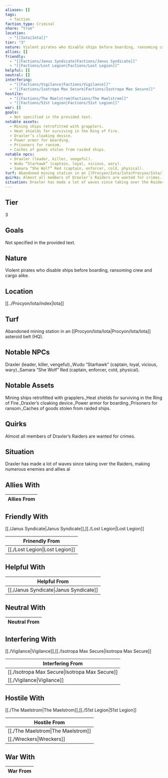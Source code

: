 ```yaml
---
aliases: []
tags:
  - faction
faction_type: Criminal
share: "true"
location:
  - "[[Iota|Iota]]"
tier: "3"
nature: Violent pirates who disable ships before boarding, ransoming crew and cargo alike.
allies: []
friendly:
  - "[[Factions/Janus Syndicate|Factions/Janus Syndicate]]"
  - "[[Factions/Lost Legion|Factions/Lost Legion]]"
helpful: []
neutral: []
interfering:
  - "[[Factions/Vigilance|Factions/Vigilance]]"
  - "[[Factions/Isotropa Max Secure|Factions/Isotropa Max Secure]]"
hostile:
  - "[[Factions/The Maelstrom|Factions/The Maelstrom]]"
  - "[[Factions/51st Legion|Factions/51st Legion]]"
war: []
goals:
  - Not specified in the provided text.
notable assets:
  - Mining ships retrofitted with grapplers.
  - Heat shields for surviving in the Ring of Fire.
  - Draxler’s cloaking device.
  - Power armor for boarding.
  - Prisoners for ransom.
  - Caches of goods stolen from raided ships.
notable npcs:
  - Draxler (leader, killer, vengeful).
  - Wudu “Starhawk” (captain, loyal, vicious, wary).
  - Samara “She Wolf” Red (captain, enforcer, cold, physical).
turf: Abandoned mining station in an [[Procyon/Iota/Iota|Procyon/Iota/Iota]] asteroid belt (HQ).
quirks: Almost all members of Draxler’s Raiders are wanted for crimes.
situation: Draxler has made a lot of waves since taking over the Raiders, making numerous enemies and allies al
---
```

## Tier

3

## Goals

Not specified in the provided text.

## Nature

Violent pirates who disable ships before boarding, ransoming crew and cargo alike.

## Location

[[../Procyon/Iota/index|Iota]]

## Turf

Abandoned mining station in an [[Procyon/Iota/Iota|Procyon/Iota/Iota]] asteroid belt (HQ).

## Notable NPCs

Draxler (leader, killer, vengeful).,Wudu “Starhawk” (captain, loyal, vicious, wary).,Samara “She Wolf” Red (captain, enforcer, cold, physical).

## Notable Assets

Mining ships retrofitted with grapplers.,Heat shields for surviving in the Ring of Fire.,Draxler’s cloaking device.,Power armor for boarding.,Prisoners for ransom.,Caches of goods stolen from raided ships.

## Quirks

Almost all members of Draxler’s Raiders are wanted for crimes.

## Situation

Draxler has made a lot of waves since taking over the Raiders, making numerous enemies and allies al

## Allies With



| Allies From |
| ----------- |


## Friendly With

[[./Janus Syndicate|Janus Syndicate]],[[./Lost Legion|Lost Legion]]

| Frinendly From                           |
| ---------------------------------------- |
| [[./Lost Legion\|Lost Legion]] |


## Helpful With



| Helpful From                                     |
| ------------------------------------------------ |
| [[./Janus Syndicate\|Janus Syndicate]] |


## Neutral With




| Neutral From |
| ------------ |



## Interfering With

[[./Vigilance|Vigilance]],[[./Isotropa Max Secure|Isotropa Max Secure]]


| Interfering From                                         |
| -------------------------------------------------------- |
| [[./Isotropa Max Secure\|Isotropa Max Secure]] |
| [[./Vigilance\|Vigilance]]                     |



## Hostile With

[[./The Maelstrom|The Maelstrom]],[[./51st Legion|51st Legion]]


| Hostile From                                 |
| -------------------------------------------- |
| [[./The Maelstrom\|The Maelstrom]] |
| [[./Wreckers\|Wreckers]]           |



## War With



| War From |
| -------- |


